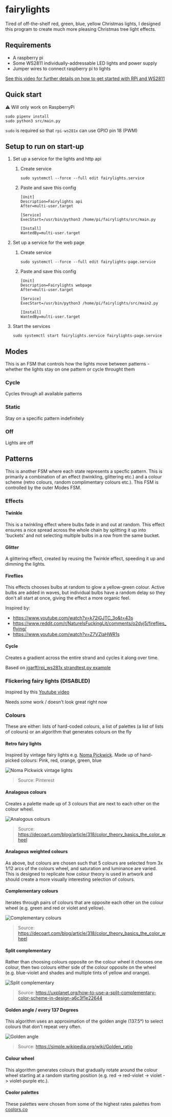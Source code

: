 # fairylights

Tired of off-the-shelf red, green, blue, yellow Christmas lights, I designed this program to create much more pleasing Christmas tree light effects.

## Requirements
- A raspberry pi
- Some WS2811 individually-addressable LED lights and power supply
- Jumper wires to connect raspberry pi to lights

[See this video for further details on how to get started with RPi and WS2811](https://www.youtube.com/watch?v=KJupt2LIjp4&t=87s)

## Quick start

⚠️ Will only work on RaspberryPi

    sudo pipenv install
    sudo python3 src/main.py

`sudo` is required so that `rpi-ws281x` can use GPIO pin 18 (PWM)

## Setup to run on start-up

1. Set up a service for the lights and http api

    1. Create service

        ```
        sudo systemctl --force --full edit fairylights.service
        ```

    2. Paste and save this config

        ```
        [Unit]
        Description=Fairylights api
        After=multi-user.target

        [Service]
        ExecStart=/usr/bin/python3 /home/pi/fairylights/src/main.py

        [Install]
        WantedBy=multi-user.target
        ```

2. Set up a service for the web page

    1. Create service

        ```
        sudo systemctl --force --full edit fairylights-page.service
        ```

    2. Paste and save this config

        ```
        [Unit]
        Description=Fairylights webpage
        After=multi-user.target

        [Service]
        ExecStart=/usr/bin/python3 /home/pi/fairylights/src/main2.py

        [Install]
        WantedBy=multi-user.target
        ```

3. Start the services

    ```
    sudo systemctl start fairylights.service fairylights-page.service
    ```

## Modes

This is an FSM that controls how the lights move between patterns - whether the lights stay on one pattern or cycle throught them

### Cycle

Cycles through all available patterns

### Static

Stay on a specific pattern indefinitely

### Off

Lights are off

## Patterns

This is another FSM where each state represents a specfic pattern. This is primarily a combination of an effect (twinkling, glittering etc.) and a colour scheme (retro colours, random complimentary colours etc.). This FSM is controlled by the outer Modes FSM.

### Effects

#### Twinkle

This is a twinkling effect where bulbs fade in and out at random. This effect ensures a nice spread across the whole chain by splitting it up into 'buckets' and not selecting multiple bulbs in a row from the same bucket.

#### Glitter

A glittering effect, created by reusing the Twinkle effect, speeding it up and dimming the lights.

#### Fireflies

This effects chooses bulbs at random to glow a yellow-green colour. Active bulbs are added in waves, but individual bulbs have a random delay so they don't all start at once, giving the effect a more organic feel.

Inspired by:
- https://www.youtube.com/watch?v=k72jGJTC_3o&t=43s
- https://www.reddit.com/r/NatureIsFuckingLit/comments/o2dyj5/fireflies_flying/
- https://www.youtube.com/watch?v=Z7VZlaHWR1s

#### Cycle

Creates a gradient across the entire strand and cycles it along over time.

Based on [jgarff/rpi_ws281x strandtest.py example](https://github.com/jgarff/rpi_ws281x/blob/master/python/examples/strandtest.py)

### Flickering fairy lights (DISABLED)

Inspired by this [Youtube video](https://www.youtube.com/watch?v=zeOw5MZWq24)

Needs some work / doesn't look great right now

### Colours

These are either: lists of hard-coded colours, a list of palettes (a list of lists of colours) or an algorithm that generates colours on the fly

#### Retro fairy lights

Inspired by vintage fairy lights e.g. [Noma Pickwick](https://www.youtube.com/watch?v=2HGbVXWyC3M&t=508s). Made up of hand-picked colours: Pink, red, orange, green, blue

![Noma Pickwick vintage lights](https://i.pinimg.com/originals/56%2F8a%2F9c%2F568a9c84ee486b4341ad2a6889984f40.jpg)

> Source: Pinterest

#### Analagous colours

Creates a palette made up of 3 colours that are next to each other on the colour wheel.

![Analogous colours](https://user-images.githubusercontent.com/13546503/135750632-421bf7b6-8b53-4a01-9e52-95c7daeffcc6.png)

> Source: https://decoart.com/blog/article/318/color_theory_basics_the_color_wheel

#### Analagous weighted colours

As above, but colours are chosen such that 5 colours are selected from 3x 1/12 arcs of the colours wheel, and saturation and luminance are varied. This is designed to replicate how colour theory is used in artwork and should create a more visually interesting selection of colours.

#### Complementary colours

Iterates through pairs of colours that are opposite each other on the colour wheel (e.g. green and red or violet and yellow).

![Complementary colours](https://decoart.com/blog/uploads/Color-Theory-Graphics-COMP.jpg)

> Source: https://decoart.com/blog/article/318/color_theory_basics_the_color_wheel

#### Split complementary

Rather than choosing colours opposite on the colour wheel it chooses one colour, then two colours either side of the colour opposite on the wheel (e.g. blue-violet and shades and multiple tints of yellow and orange).

![Split complementary](https://decoart.com/blog/uploads/split-complementary-colors.jpg)

> Source: https://uxplanet.org/how-to-use-a-split-complementary-color-scheme-in-design-a6c3f1e22644

#### Golden angle / every 137 Degrees

This algorithm uses an approximation of the golden angle (137.5°) to select colours that don't repeat very often.

![Golden angle](https://upload.wikimedia.org/wikipedia/commons/thumb/d/db/Goldener_Schnitt_Blattstand.png/220px-Goldener_Schnitt_Blattstand.png)

> Source: https://simple.wikipedia.org/wiki/Golden_ratio

#### Colour wheel

This algorithm generates colours that gradually rotate around the colour wheel starting at a random starting position (e.g. red -> red-violet -> violet -> violet-purple etc.).

#### Coolor palettes

These palettes were chosen from some of the highest rates palettes from [coolors.co](https://coolors.co/palettes/trending)
